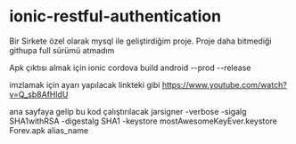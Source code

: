 # ionic-restful-authentication

Bir Sirkete özel olarak mysql ile geliştirdiğim proje. 
Proje daha bitmediği githupa full sürümü atmadım

Apk çıktısı almak için 
ionic cordova build android --prod --release

imzlamak için ayarı yapılacak linkteki gibi
https://www.youtube.com/watch?v=Q_sb8AfHldU

ana sayfaya gelip bu kod çalıştırılacak
jarsigner -verbose -sigalg SHA1withRSA -digestalg SHA1 -keystore mostAwesomeKeyEver.keystore Forev.apk alias_name